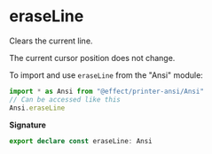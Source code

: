 # eraseLine

Clears the current line.

The current cursor position does not change.

To import and use `eraseLine` from the "Ansi" module:

```ts
import * as Ansi from "@effect/printer-ansi/Ansi"
// Can be accessed like this
Ansi.eraseLine
```

**Signature**

```ts
export declare const eraseLine: Ansi
```
